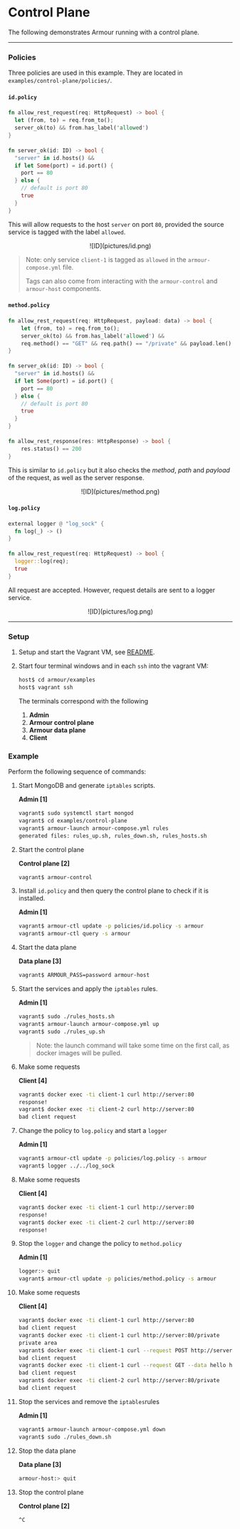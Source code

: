 Control Plane
=============

The following demonstrates Armour running with a control plane.

---

### Policies

Three policies are used in this example. They are located in `examples/control-plane/policies/`.

#### `id.policy`

```rust
fn allow_rest_request(req: HttpRequest) -> bool {
  let (from, to) = req.from_to();
  server_ok(to) && from.has_label('allowed')
}

fn server_ok(id: ID) -> bool {
  "server" in id.hosts() &&
  if let Some(port) = id.port() {
    port == 80
  } else {
    // default is port 80
    true
  }
}
```

This will allow requests to the host `server` on port `80`, provided the source service is tagged with the label `allowed`.

<center>
![ID](pictures/id.png)
</center>

> Note: only service `client-1` is tagged as `allowed` in the `armour-compose.yml` file.
> 
> Tags can also come from interacting with the `armour-control` and `armour-host` components.


#### `method.policy`

```rust
fn allow_rest_request(req: HttpRequest, payload: data) -> bool {
    let (from, to) = req.from_to();
    server_ok(to) && from.has_label('allowed') &&
    req.method() == "GET" && req.path() == "/private" && payload.len() == 0
}

fn server_ok(id: ID) -> bool {
  "server" in id.hosts() &&
  if let Some(port) = id.port() {
    port == 80
  } else {
    // default is port 80
    true
  }
}

fn allow_rest_response(res: HttpResponse) -> bool {
    res.status() == 200
}
```
This is similar to `id.policy` but it also checks the *method*, *path* and *payload* of the request, as well as the server response.

<center>
![ID](pictures/method.png)
</center>

#### `log.policy`

```rust
external logger @ "log_sock" {
  fn log(_) -> ()
}

fn allow_rest_request(req: HttpRequest) -> bool {
  logger::log(req);
  true
}
```
All request are accepted. However, request details are sent to a logger service.
<center>
![ID](pictures/log.png)
</center>


---

### Setup

1. Setup and start the Vagrant VM, see [README](../README.md).
1. Start four terminal windows and in each `ssh` into the vagrant VM:

   ```sh
   host$ cd armour/examples
   host$ vagrant ssh
   ```

	The terminals correspond with the following
	
   1. **Admin**
   1. **Armour control plane**
   1. **Armour data plane**
   1. **Client**


### Example

Perform the following sequence of commands:

1. Start MongoDB and generate `iptables` scripts.
	
	**Admin [1]**
	
	```sh
   vagrant$ sudo systemctl start mongod
   vagrant$ cd examples/control-plane
   vagrant$ armour-launch armour-compose.yml rules
   generated files: rules_up.sh, rules_down.sh, rules_hosts.sh
	```

1. Start the control plane

	**Control plane [2]**

	```sh
	vagrant$ armour-control
	```

1. Install `id.policy` and then query the control plane to check if it is installed.
	
	**Admin [1]**
	
	```sh
   vagrant$ armour-ctl update -p policies/id.policy -s armour
   vagrant$ armour-ctl query -s armour
	```

1. Start the data plane

	**Data plane [3]**

	```sh
	vagrant$ ARMOUR_PASS=password armour-host
	```

1. Start the services and apply the `iptables` rules.
	
	**Admin [1]**
	
	```sh
   vagrant$ sudo ./rules_hosts.sh
   vagrant$ armour-launch armour-compose.yml up
   vagrant$ sudo ./rules_up.sh
	```

   > Note: the launch command will take some time on the first call, as docker images will be pulled.

1. Make some requests
	
	**Client [4]**
	
	```sh
   vagrant$ docker exec -ti client-1 curl http://server:80
   response!
   vagrant$ docker exec -ti client-2 curl http://server:80
   bad client request
	```

1. Change the policy to `log.policy` and start a `logger`
	
	**Admin [1]**
	
	```sh
   vagrant$ armour-ctl update -p policies/log.policy -s armour
   vagrant$ logger ../../log_sock
	```

1. Make some requests
	
	**Client [4]**
	
	```sh
   vagrant$ docker exec -ti client-1 curl http://server:80
   response!
   vagrant$ docker exec -ti client-2 curl http://server:80
   response!
	```

1. Stop the `logger` and change the policy to `method.policy`
	
	**Admin [1]**
	
	```sh
   logger:> quit
   vagrant$ armour-ctl update -p policies/method.policy -s armour
	```

1. Make some requests

	**Client [4]**
	
	```sh
   vagrant$ docker exec -ti client-1 curl http://server:80
   bad client request
   vagrant$ docker exec -ti client-1 curl http://server:80/private
   private area
   vagrant$ docker exec -ti client-1 curl --request POST http://server:80/private
   bad client request
   vagrant$ docker exec -ti client-1 curl --request GET --data hello http://server:80/private
   bad client request
   vagrant$ docker exec -ti client-2 curl http://server:80/private
   bad client request
	```

1. Stop the services and remove the `iptables`rules
	
	**Admin [1]**
	
	```sh
   vagrant$ armour-launch armour-compose.yml down
   vagrant$ sudo ./rules_down.sh
	```

1. Stop the data plane

	**Data plane [3]**

	```sh
	armour-host:> quit
	```

1. Stop the control plane

	**Control plane [2]**

	```
	^C
	```